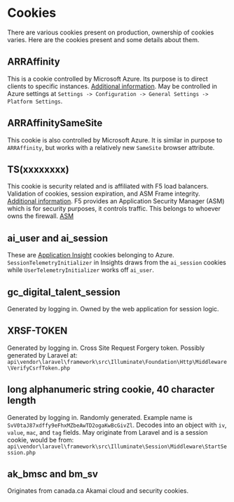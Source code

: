 # Cookies

There are various cookies present on production, ownership of cookies varies. Here are the cookies present and some details about them.

## ARRAffinity

This is a cookie controlled by Microsoft Azure. Its purpose is to direct clients to specific instances. 
[Additional information](https://azure.microsoft.com/en-us/blog/disabling-arrs-instance-affinity-in-windows-azure-web-sites/).
May be controlled in Azure settings at `Settings -> Configuration -> General Settings -> Platform Settings`.

## ARRAffinitySameSite

This cookie is also controlled by Microsoft Azure. It is similar in purpose to `ARRAffinity`, but works with a relatively new `SameSite` browser attribute.

## TS(xxxxxxxx)

This cookie is security related and is affiliated with F5 load balancers. Validation of cookies, session expiration, and ASM Frame integrity. 
[Additional information](https://support.f5.com/csp/article/K6850).
F5 provides an Application Security Manager (ASM) which is for security purposes, it controls traffic. This belongs to whoever owns the firewall.
[ASM](https://www.f5.com/pdf/products/big-ip-application-security-manager-overview.pdf)

## ai_user and ai_session

These are [Application Insight](https://learn.microsoft.com/en-gb/azure/azure-monitor/app/configuration-with-applicationinsights-config) cookies belonging to Azure.
`SessionTelemetryInitializer` in Insights draws from the `ai_session` cookies while `UserTelemetryInitializer` works off `ai_user`.

## gc_digital_talent_session

Generated by logging in. 
Owned by the web application for session logic. 

## XRSF-TOKEN

Generated by logging in.
Cross Site Request Forgery token. Possibly generated by Laravel at:
`api\vendor\laravel\framework\src\Illuminate\Foundation\Http\Middleware\VerifyCsrfToken.php`

## long alphanumeric string cookie, 40 character length

Generated by logging in. Randomly generated. 
Example name is `SvV0taJ87xdffy9eFhxMZbeAwTD2ogaKwBcGivZl`.
Decodes into an object with `iv`, `value`, `mac`, and `tag` fields. May originate from Laravel and is a session cookie, would be from:
`api\vendor\laravel\framework\src\Illuminate\Session\Middleware\StartSession.php`

## ak_bmsc and bm_sv

Originates from canada.ca
Akamai cloud and security cookies. 
